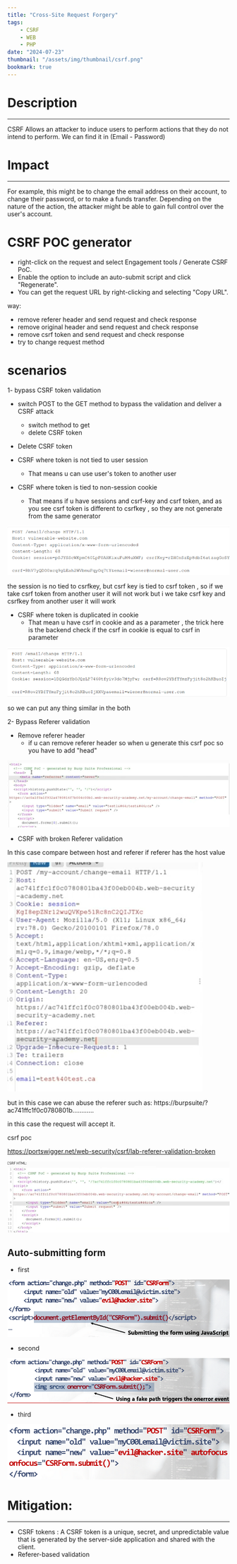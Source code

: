 ```yaml
---
title: "Cross-Site Request Forgery"
tags:
    - CSRF
    - WEB
    - PHP
date: "2024-07-23"
thumbnail: "/assets/img/thumbnail/csrf.png"
bookmark: true
---
```

# Description
---
CSRF Allows an attacker to induce users to perform actions that they do not intend to perform.
We can find it in (Email - Password)
# Impact
---
For example, this might be to change the email address on their account, to change their password, or to make a funds transfer. Depending on the nature of the action, the attacker might be able to gain full control over the user's account.

# CSRF POC generator

- right-click on the request and select Engagement tools / Generate CSRF PoC.
- Enable the option to include an auto-submit script and click "Regenerate".
- You can get the request URL by right-clicking and selecting "Copy URL".

way:

- remove referer header and send request and check response
- remove original header and send request and check response
- remove csrf token and send request and check response
- try to change request method

# scenarios

1- bypass CSRF token validation

- switch POST to the GET method to bypass the validation and deliver a CSRF attack
    - switch method to get
    - delete CSRF token

- Delete CSRF token

- CSRF where token is not tied to user session
    - That means u can use user's token to another user

- CSRF where token is tied to non-session cookie
    - That means if u have sessions and csrf-key and csrf token, and as you see csrf token is different to csrfkey , so they are not generate from the same generator

<img src="/assets/img/csrf/1.png">

the session is no tied to csrfkey, but csrf key is tied to csrf token , so if we take csrf token from another user it will not work but i we take csrf key and csrfkey from another user it will work

- CSRF where token is duplicated in cookie
    - That mean u have csrf in cookie and as a parameter , the trick here is the backend check if the csrf in cookie is equal to csrf in parameter
<img src="/assets/img/csrf/2.png">

so we can put any thing similar in the both

2- Bypass Referer validation

- Remove referer header
    - if u can remove referer header so when u generate this csrf poc so you have to add "head"
<img src="/assets/img/csrf/3.png">


- CSRF with broken Referer validation

In this case compare between host and referer if referer has the host value

<img src="/assets/img/csrf/4.png">


but in this case we can abuse the referer such as: https://burpsuite/?ac741ffc1f0c0780801b............

in this case the request will accept it.

csrf poc

https://portswigger.net/web-security/csrf/lab-referer-validation-broken

<img src="/assets/img/csrf/5.png">


## Auto-submitting form

- first

<img src="/assets/img/csrf/6.png">

- second
<img src="/assets/img/csrf/7.png">

- third
<img src="/assets/img/csrf/8.png">


# Mitigation:
---
- CSRF tokens : A CSRF token is a unique, secret, and unpredictable value that is generated by the server-side application and shared with the client.
- Referer-based validation
